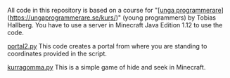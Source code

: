 All code in this repository is based on a course for "[[unga programmerare](https://ungaprogrammerare.se/kurser/minecraft-programmering/)](https://ungaprogrammerare.se/kurs/)" (young programmers) by Tobias Hallberg. You have to use a server in Minecraft Java Edition 1.12 to use the code. 

[portal2.py](https://github.com/HPtheCoder/minecraft/blob/main/portal2.py)
This code creates a portal from where you are standing to coordinates provided in the script. 

[kurragomma.py](https://github.com/HPtheCoder/minecraft/blob/main/kurragomma.py)
This is a simple game of hide and seek in Minecraft.
